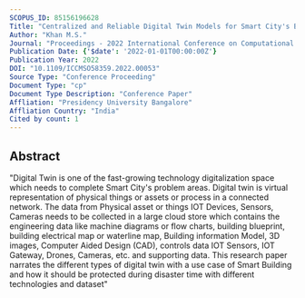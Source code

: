 ```yaml
---
SCOPUS_ID: 85156196628
Title: "Centralized and Reliable Digital Twin Models for Smart City's Buildings Protection during Disaster"
Author: "Khan M.S."
Journal: "Proceedings - 2022 International Conference on Computational Modelling, Simulation and Optimization, ICCMSO 2022"
Publication Date: {'$date': '2022-01-01T00:00:00Z'}
Publication Year: 2022
DOI: "10.1109/ICCMSO58359.2022.00053"
Source Type: "Conference Proceeding"
Document Type: "cp"
Document Type Description: "Conference Paper"
Affliation: "Presidency University Bangalore"
Affliation Country: "India"
Cited by count: 1
---
```


## Abstract
"Digital Twin is one of the fast-growing technology digitalization space which needs to complete Smart City's problem areas. Digital twin is virtual representation of physical things or assets or process in a connected network. The data from Physical asset or things IOT Devices, Sensors, Cameras needs to be collected in a large cloud store which contains the engineering data like machine diagrams or flow charts, building blueprint, building electrical map or waterline map, Building information Model, 3D images, Computer Aided Design (CAD), controls data IOT Sensors, IOT Gateway, Drones, Cameras, etc. and supporting data. This research paper narrates the different types of digital twin with a use case of Smart Building and how it should be protected during disaster time with different technologies and dataset"
